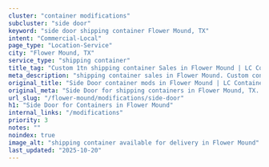 ```yaml
---
cluster: "container modifications"
subcluster: "side door"
keyword: "side door shipping container Flower Mound, TX"
intent: "Commercial-Local"
page_type: "Location-Service"
city: "Flower Mound, TX"
service_type: "shipping container"
title_tag: "Custom 1tn shipping container Sales in Flower Mound | LC Container"
meta_description: "shipping container sales in Flower Mound. Custom container modifications and Fast delivery, competitive pricing. Serving modifications area. Quote ID: N1N. Call (214) 524-4168 for your free quote today."
original_title: "Side Door container mods in Flower Mound | LC Container"
original_meta: "Side Door for shipping containers in Flower Mound, TX. Local fabrication & pro install. LC Container — Since 2003. Get a quote."
url_slug: "/flower-mound/modifications/side-door"
h1: "Side Door for Containers in Flower Mound"
internal_links: "/modifications"
priority: 3
notes: ""
noindex: true
image_alt: "shipping container available for delivery in Flower Mound"
last_updated: "2025-10-20"
---
```


<!-- TODO: Add unique city/inventory copy, images, and internal links here. -->
